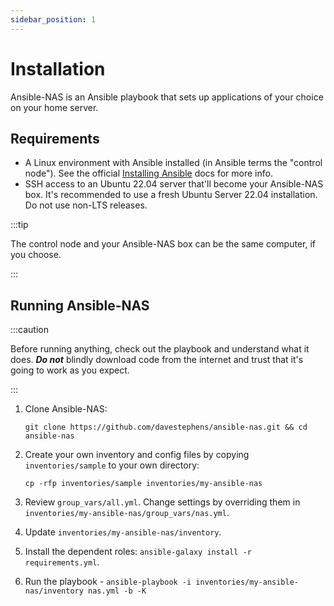 ```yaml
---
sidebar_position: 1
---
```


# Installation

Ansible-NAS is an Ansible playbook that sets up applications of your choice on your home server.

## Requirements

- A Linux environment with Ansible installed (in Ansible terms the "control node"). See the official [Installing Ansible](https://docs.ansible.com/ansible/latest/installation_guide/intro_installation.html) docs for more info.
- SSH access to an Ubuntu 22.04 server that'll become your Ansible-NAS box. It's recommended to use a fresh Ubuntu Server 22.04 installation. Do not use non-LTS releases.

:::tip

The control node and your Ansible-NAS box can be the same computer, if you choose.

:::

## Running Ansible-NAS

:::caution

Before running anything, check out the playbook and understand what it does. ***Do not*** blindly download code from the internet and trust that it's going to work as you expect.

:::

1. Clone Ansible-NAS:

    `git clone https://github.com/davestephens/ansible-nas.git && cd ansible-nas`

2. Create your own inventory and config files by copying `inventories/sample` to your own directory:

    `cp -rfp inventories/sample inventories/my-ansible-nas`

3. Review `group_vars/all.yml`. Change settings by overriding them in `inventories/my-ansible-nas/group_vars/nas.yml`.

4. Update `inventories/my-ansible-nas/inventory`.

5. Install the dependent roles: `ansible-galaxy install -r requirements.yml`.

6. Run the playbook - `ansible-playbook -i inventories/my-ansible-nas/inventory nas.yml -b -K`
